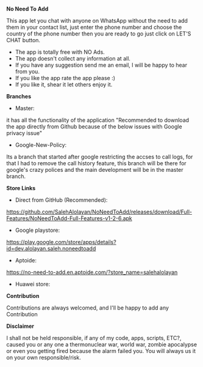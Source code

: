 **No Need To Add**

This app let you chat with anyone on WhatsApp without the need to add them in your contact list, just enter the phone number and choose the country of the phone number then you are ready to go just click on LET'S CHAT button.

- The app is totally free with NO Ads.
- The app doesn't collect any information at all.
- If you have any suggestion send me an email, I will be happy to hear from you.
- If you like the app rate the app please :)
- If you like it, shear it let others enjoy it.


**Branches**
- Master:

it has all the functionality of the application "Recommended to download the app directly from Github because of the below issues with Google privacy issue"

- Google-New-Policy:

Its a branch that started after google restricting the accses to call logs, for that I had to remove the call history feature, this branch will be there for google's crazy polices and the main development will be in the master branch. 

**Store Links**

- Direct from GitHub (Recommended):

https://github.com/SalehAlolayan/NoNeedToAdd/releases/download/Full-Features/NoNeedToAdd-Full-Features-v1-2-6.apk

- Google playstore:

https://play.google.com/store/apps/details?id=dev.alolayan.saleh.noneedtoadd

- Aptoide:

https://no-need-to-add.en.aptoide.com/?store_name=salehalolayan

- Huawei store:


**Contribution**

Contributions are always welcomed, and I'll be happy to add any Contribution

**Disclaimer**

I shall not be held responsible, if any of my code, apps, scripts, ETC?, caused you or any one a thermonuclear war, world war, zombie apocalypse or even you getting fired because the alarm failed you. You will always us it on your own responsible/risk.
